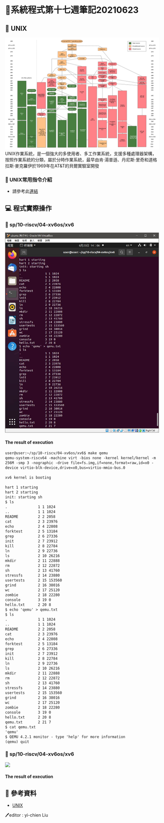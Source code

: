 # 📝系統程式第十七週筆記20210623
## 📖 UNIX
![](pic/unix.png)
UNIX作業系統，是一個強大的多使用者、多工作業系統，支援多種處理器架構，按照作業系統的分類，屬於分時作業系統，最早由肯·湯普遜、丹尼斯·里奇和道格拉斯·麥克羅伊於1969年在AT&T的貝爾實驗室開發

### 🔖 UNIX常用指令介紹
* 請參考此[連結](http://www2.thu.edu.tw/~cc/network_team/unix/command.htm)

## 💻 程式實際操作
### 🔗 sp/10-riscv/04-xv6os/xv6
![](pic/xv6.JPG)
#### The result of execution
```
user@user:~/sp/10-riscv/04-xv6os/xv6$ make qemu
qemu-system-riscv64 -machine virt -bios none -kernel kernel/kernel -m 256M -smp 3 -nographic -drive file=fs.img,if=none,format=raw,id=x0 -device virtio-blk-device,drive=x0,bus=virtio-mmio-bus.0

xv6 kernel is booting

hart 1 starting
hart 2 starting
init: starting sh
$ ls
.              1 1 1024
..             1 1 1024
README         2 2 2058
cat            2 3 23976
echo           2 4 22808
forktest       2 5 13184
grep           2 6 27336
init           2 7 23912
kill           2 8 22784
ln             2 9 22736
ls             2 10 26216
mkdir          2 11 22888
rm             2 12 22872
sh             2 13 41760
stressfs       2 14 23880
usertests      2 15 153560
grind          2 16 38016
wc             2 17 25120
zombie         2 18 22280
console        3 19 0
hello.txt      2 20 8
$ echo 'qemu' > qemu.txt
$ ls
.              1 1 1024
..             1 1 1024
README         2 2 2058
cat            2 3 23976
echo           2 4 22808
forktest       2 5 13184
grep           2 6 27336
init           2 7 23912
kill           2 8 22784
ln             2 9 22736
ls             2 10 26216
mkdir          2 11 22888
rm             2 12 22872
sh             2 13 41760
stressfs       2 14 23880
usertests      2 15 153560
grind          2 16 38016
wc             2 17 25120
zombie         2 18 22280
console        3 19 0
hello.txt      2 20 8
qemu.txt       2 21 7
$ cat qemu.txt
'qemu'
$ QEMU 4.2.1 monitor - type 'help' for more information
(qemu) quit
```

### 🔗 sp/10-riscv/04-xv6os/xv6
![](pic/.JPG)

#### The result of execution


## 📖 參考資料
* [UNIX](https://zh.wikipedia.org/wiki/UNIX)


🖊️editor : yi-chien Liu